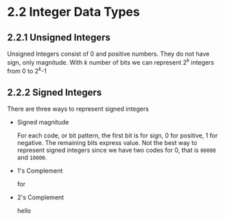 # 2.2 Integer Data Types

## 2.2.1 Unsigned Integers

Unsigned Integers consist of 0 and positive numbers. They do not have sign, only magnitude. With *k* number of bits we can represent 2<sup>*k*</sup>  integers from 0 to 2<sup>*k*</sup>-1

## 2.2.2 Signed Integers

There are three ways to represent signed integers

- Signed magnitude

    For each code, or bit pattern, the first bit is for sign, 0 for positive, 1 for negative. The remaining bits express value.
    Not the best way to represent signed integers since we have two codes for 0, that is `00000` and `10000`.

- 1's Complement

    for

- 2's Complement

    hello